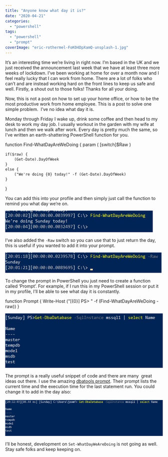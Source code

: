 ```yaml
---
title: "Anyone know what day it is?"
date: "2020-04-21"
categories: 
  - "powershell"
tags: 
  - "powershell"
  - "prompt"
coverImage: "eric-rothermel-FoKO4DpXamQ-unsplash-1.jpg"
---
```


It’s an interesting time we’re living in right now. I’m based in the UK and we just received the announcement last week that we have at least three more weeks of lockdown. I’ve been working at home for over a month now and I feel really lucky that I can work from home. There are a lot of folks who can’t and are instead working hard on the front lines to keep us safe and well. Firstly, a shout out to those folks! Thanks for all your doing.

Now, this is not a post on how to set up your home office, or how to be the most productive work from home employee. This is a post to solve one simple problem.  I’ve no idea what day it is.

Monday through Friday I wake up, drink some coffee and then head to my desk to work my day job. I usually workout in the garden with my wife at lunch and then we walk after work. Every day is pretty much the same, so I’ve written an earth-shattering PowerShell function for you.

function Find-WhatDayAreWeDoing {
    param (
        \[switch\]$Raw
    )
 
    if($raw) {
        (Get-Date).DayOfWeek
    }
    else {
        ("We're doing {0} today!" -f (Get-Date).DayOfWeek)
    }
}

You can add this into your profile and then simply just call the function to remind you what day we’re on.

![Find-WhatDayAreWeDoing](images/FindWhatDay1.jpg)

I’ve also added the `-Raw` switch so you can use that to just return the day, this is useful if you wanted to add it into your prompt.

![](images/FindWhatDay2.jpg)

To change the prompt in PowerShell you just need to create a function called ‘Prompt’. For example, if I run this in my PowerShell session or put it in my profile, I’ll be able to see what day it is constantly.

function Prompt {
    Write-Host ("\[{0}\] PS> " -f (Find-WhatDayAreWeDoing -raw))
}

![](images/prompt1.jpg)

The prompt is a really useful snippet of code and there are many  great ideas out there. I use the amazing [dbatools prompt](https://dbatools.io/prompt/). Their prompt lists the current time and the execution time for the last statement run. You could change it to add in the day also:

![](images/prompt2.jpg)

I’ll be honest, development on `Set-WhatDayWeAreDoing` is not going as well. Stay safe folks and keep keeping on.
